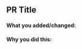 ## PR Title

<!--Remember, if you don't think your PR is ready to be merged, put WIP in the title.-->

#### What you added/changed:

#### Why you did this:
